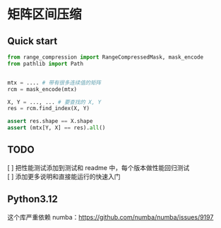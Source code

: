 # 矩阵区间压缩

## Quick start

```python
from range_compression import RangeCompressedMask, mask_encode
from pathlib import Path


mtx = .... # 带有很多连续值的矩阵
rcm = mask_encode(mtx)

X, Y = ..., ... # 要查找的 X, Y
res = rcm.find_index(X, Y)

assert res.shape == X.shape
assert (mtx[Y, X] == res).all()
```


## TODO

[ ] 把性能测试添加到测试和 readme 中，每个版本做性能回归测试  
[ ] 添加更多说明和直接能运行的快速入门

## Python3.12

这个库严重依赖 numba：https://github.com/numba/numba/issues/9197
